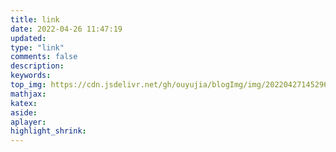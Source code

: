 ```yaml
---
title: link
date: 2022-04-26 11:47:19
updated:
type: "link"
comments: false
description:
keywords:
top_img: https://cdn.jsdelivr.net/gh/ouyujia/blogImg/img/202204271452965.jpg
mathjax:
katex:
aside:
aplayer:
highlight_shrink:
---
```


